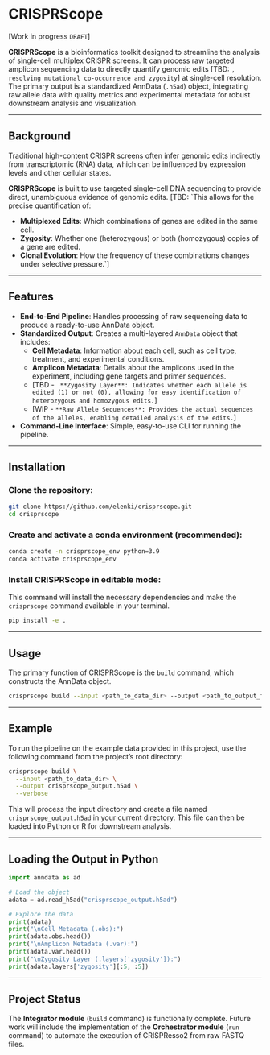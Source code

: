 # CRISPRScope

[Work in progress `DRAFT`]

**CRISPRScope** is a bioinformatics toolkit designed to streamline the analysis of single-cell multiplex CRISPR screens. It can process raw targeted amplicon sequencing data to directly quantify genomic edits [TBD: `, resolving mutational co-occurrence and zygosity`] at single-cell resolution. The primary output is a standardized AnnData (`.h5ad`) object, integrating raw allele data with quality metrics and experimental metadata for robust downstream analysis and visualization.

---

## Background

Traditional high-content CRISPR screens often infer genomic edits indirectly from transcriptomic (RNA) data, which can be influenced by expression levels and other cellular states.

**CRISPRScope** is built to use targeted single-cell DNA sequencing to provide direct, unambiguous evidence of genomic edits. [TBD: `This allows for the precise quantification of:

- **Multiplexed Edits**: Which combinations of genes are edited in the same cell.
- **Zygosity**: Whether one (heterozygous) or both (homozygous) copies of a gene are edited.
- **Clonal Evolution**: How the frequency of these combinations changes under selective pressure.`]

---

## Features

- **End-to-End Pipeline**: Handles processing of raw sequencing data to produce a ready-to-use AnnData object.
- **Standardized Output**: Creates a multi-layered `AnnData` object that includes:
  - **Cell Metadata**: Information about each cell, such as cell type, treatment, and experimental conditions.
  - **Amplicon Metadata**: Details about the amplicons used in the experiment, including gene targets and primer sequences.
  - [TBD - ` **Zygosity Layer**: Indicates whether each allele is edited (1) or not (0), allowing for easy identification of heterozygous and homozygous edits.`]
  - [WIP - `**Raw Allele Sequences**: Provides the actual sequences of the alleles, enabling detailed analysis of the edits.`]
- **Command-Line Interface**: Simple, easy-to-use CLI for running the pipeline.

---

## Installation

### Clone the repository:

```bash
git clone https://github.com/elenki/crisprscope.git
cd crisprscope
````

### Create and activate a conda environment (recommended):

```bash
conda create -n crisprscope_env python=3.9
conda activate crisprscope_env
```

### Install CRISPRScope in editable mode:

This command will install the necessary dependencies and make the `crisprscope` command available in your terminal.

```bash
pip install -e .
```

---

## Usage

The primary function of CRISPRScope is the `build` command, which constructs the AnnData object.

```bash
crisprscope build --input <path_to_data_dir> --output <path_to_output_file.h5ad>
```

---

## Example

To run the pipeline on the example data provided in this project, use the following command from the project’s root directory:

```bash
crisprscope build \
  --input <path_to_data_dir> \
  --output crisprscope_output.h5ad \
  --verbose
```

This will process the input directory and create a file named `crisprscope_output.h5ad` in your current directory. This file can then be loaded into Python or R for downstream analysis.

---

## Loading the Output in Python

```python
import anndata as ad

# Load the object
adata = ad.read_h5ad("crisprscope_output.h5ad")

# Explore the data
print(adata)
print("\nCell Metadata (.obs):")
print(adata.obs.head())
print("\nAmplicon Metadata (.var):")
print(adata.var.head())
print("\nZygosity Layer (.layers['zygosity']):")
print(adata.layers['zygosity'][:5, :5])
```

---

## Project Status

The **Integrator module** (`build` command) is functionally complete.
Future work will include the implementation of the **Orchestrator module** (`run` command) to automate the execution of CRISPResso2 from raw FASTQ files.